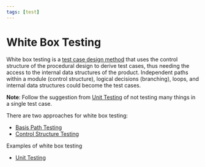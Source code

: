 ```yaml
---
tags: [test]
---
```


# White Box Testing

White box testing is a [test case design method](202206201159.md) that uses the
control structure of the procedural design to derive test cases, thus needing
the access to the internal data structures of the product. Independent paths
within a module (control structure), logical decisions (branching), loops, and
internal data structures could become the test cases.

**Note**: Follow the suggestion from [Unit Testing](202206201320.md) of not
testing many things in a single test case.

There are two approaches for white box testing:
- [Basis Path Testing](202305211025.md)
- [Control Structure Testing](202305211134.md)

Examples of white box testing
- [Unit Testing](202206201320.md)
